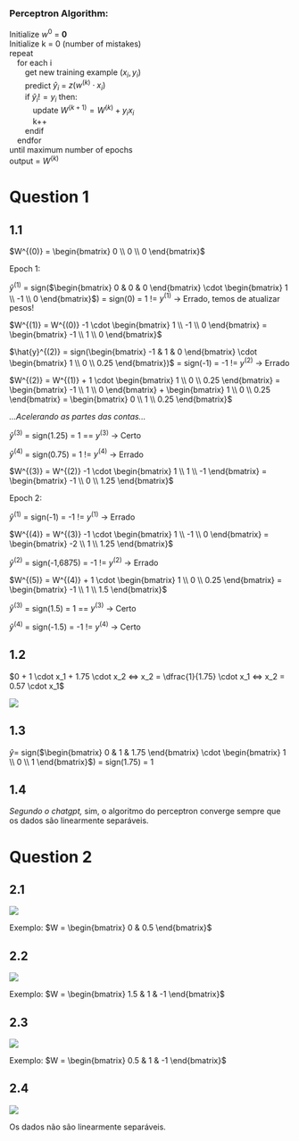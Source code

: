 ### Perceptron Algorithm:

Initialize $w^{0}$ = **0**<br>
Initialize k = 0 (number of mistakes)<br>
repeat<br>
&emsp;for each i<br>
&emsp;&emsp;get new training example ($x_i, y_i$)<br>
&emsp;&emsp;predict $\hat{y}_i$ = $z(w^{(k)} \cdot x_i)$ <br>
&emsp;&emsp;if $\hat{y}_i != y_i$ then:<br>
&emsp;&emsp;&emsp;update $W^{(k + 1)} = W^{(k)} + y_ix_i$<br>
&emsp;&emsp;&emsp;k++<br>
&emsp;&emsp;endif<br>
&emsp;endfor<br>
until maximum number of epochs<br>
output = $W^{(k)}$

# Question 1

## 1.1

$W^{(0)} = \begin{bmatrix} 0 \\ 0 \\ 0 \end{bmatrix}$

Epoch 1:

$\hat{y}^{(1)}$ = sign($\begin{bmatrix} 0 & 0 & 0 \end{bmatrix} \cdot \begin{bmatrix} 1 \\ -1 \\ 0 \end{bmatrix}$) = sign(0) = 1 != $y^{(1)}$ -> Errado, temos de atualizar pesos!

$W^{(1)} = W^{(0)} -1 \cdot \begin{bmatrix} 1 \\ -1 \\ 0 \end{bmatrix} = \begin{bmatrix} -1 \\ 1 \\ 0 \end{bmatrix}$

$\hat{y}^{(2)} = sign(\begin{bmatrix} -1 & 1 & 0 \end{bmatrix} \cdot \begin{bmatrix} 1 \\ 0 \\ 0.25 \end{bmatrix})$ = sign(-1) = -1 != $y^{(2)}$ -> Errado

$W^{(2)} = W^{(1)} + 1 \cdot \begin{bmatrix} 1 \\ 0 \\ 0.25 \end{bmatrix} = \begin{bmatrix} -1 \\ 1 \\ 0 \end{bmatrix} + \begin{bmatrix} 1 \\ 0 \\ 0.25 \end{bmatrix} = \begin{bmatrix} 0 \\ 1 \\ 0.25 \end{bmatrix}$

*...Acelerando as partes das contas...*

$\hat{y}^{(3)}$ = sign(1.25) = 1 == $y^{(3)}$ -> Certo

$\hat{y}^{(4)}$ = sign(0.75) = 1 != $y^{(4)}$ -> Errado

$W^{(3)} = W^{(2)} -1 \cdot \begin{bmatrix} 1 \\ 1 \\ -1 \end{bmatrix} = \begin{bmatrix} -1 \\ 0 \\ 1.25 \end{bmatrix}$

Epoch 2:

$\hat{y}^{(1)}$ = sign(-1) = -1 != $y^{(1)}$ -> Errado

$W^{(4)} = W^{(3)} -1 \cdot \begin{bmatrix} 1 \\ -1 \\ 0 \end{bmatrix} = \begin{bmatrix} -2 \\ 1 \\ 1.25 \end{bmatrix}$

$\hat{y}^{(2)}$ = sign(-1,6875) = -1 != $y^{(2)}$ -> Errado

$W^{(5)} = W^{(4)} + 1 \cdot \begin{bmatrix} 1 \\ 0 \\ 0.25 \end{bmatrix} = \begin{bmatrix} -1 \\ 1 \\ 1.5 \end{bmatrix}$

$\hat{y}^{(3)}$ = sign(1.5) = 1 == $y^{(3)}$ -> Certo

$\hat{y}^{(4)}$ = sign(-1.5) = -1 != $y^{(4)}$ -> Certo

## 1.2

$0 + 1 \cdot x_1 + 1.75 \cdot x_2 <=> x_2 = \dfrac{1}{1.75} \cdot x_1 <=> x_2 = 0.57 \cdot x_1$

<img src="Imagens/L2 1.2.png">

## 1.3

$\hat{y} =$ sign($\begin{bmatrix} 0 & 1 & 1.75 \end{bmatrix} \cdot \begin{bmatrix} 1 \\ 0 \\ 1 \end{bmatrix}$) $=$ sign(1.75) = 1

## 1.4

*Segundo o chatgpt,* sim, o algoritmo do perceptron converge sempre que os dados são linearmente separáveis.

# Question 2

## 2.1

<img src="Imagens/L2 2.1.png">

Exemplo: $W = \begin{bmatrix} 0 & 0.5 \end{bmatrix}$

## 2.2

<img src="Imagens/L2 2.2.png">

Exemplo: $W = \begin{bmatrix} 1.5 & 1 & -1 \end{bmatrix}$

## 2.3

<img src="Imagens/L2 2.3.png">

Exemplo: $W = \begin{bmatrix} 0.5 & 1 & -1 \end{bmatrix}$

## 2.4

<img src="Imagens/L2 2.4.png">


Os dados não são linearmente separáveis.